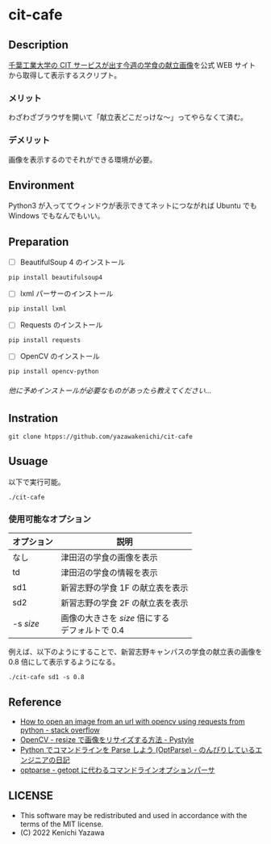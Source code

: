# cit-cafe
## Description
[千葉工業大学の CIT サービスが出す今週の学食の献立画像](https://www.cit-s.com/dining/)を公式 WEB サイトから取得して表示するスクリプト。

### メリット
わざわざブラウザを開いて「献立表どこだっけな〜」ってやらなくて済む。

### デメリット
画像を表示するのでそれができる環境が必要。

## Environment
Python3 が入っててウィンドウが表示できてネットにつながれば Ubuntu でも Windows でもなんでもいい。

## Preparation
- [ ] BeautifulSoup 4 のインストール
```
pip install beautifulsoup4
```
- [ ] lxml パーサーのインストール
```
pip install lxml
```
- [ ] Requests のインストール
```
pip install requests
```
- [ ] OpenCV のインストール
```
pip install opencv-python
```

<h6>他に予めインストールが必要なものがあったら教えてください...</h6>

## Instration
```
git clone htpps://github.com/yazawakenichi/cit-cafe
```

## Usuage
以下で実行可能。
```
./cit-cafe
```
### 使用可能なオプション
|オプション|説明
|---|---
|なし|津田沼の学食の画像を表示
|td|津田沼の学食の情報を表示
|sd1|新習志野の学食 1F の献立表を表示
|sd2|新習志野の学食 2F の献立表を表示
|-s *size*|画像の大きさを *size* 倍にする<br>デフォルトで 0.4

例えば、以下のようにすることで、新習志野キャンパスの学食の献立表の画像を 0.8 倍にして表示するようになる。
```
./cit-cafe sd1 -s 0.8
```


## Reference
- [How to open an image from an url with opencv using requests from python - stack overflow](https://stackoverflow.com/questions/57539233/how-to-open-an-image-from-an-url-with-opencv-using-requests-from-python)
- [OpenCV - resize で画像をリサイズする方法 - Pystyle](https://pystyle.info/opencv-resize/)
- [Python でコマンドラインを Parse しよう (OptParse) - のんびりしているエンジニアの日記](https://nonbiri-tereka.hatenablog.com/entry/2014/09/19/143728)
- [optparse - getopt に代わるコマンドラインオプションパーサ](https://ja.pymotw.com/2/optparse/)

## LICENSE

- This software may be redistributed and used in accordance with the terms of the MIT license.
- (C) 2022 Kenichi Yazawa

